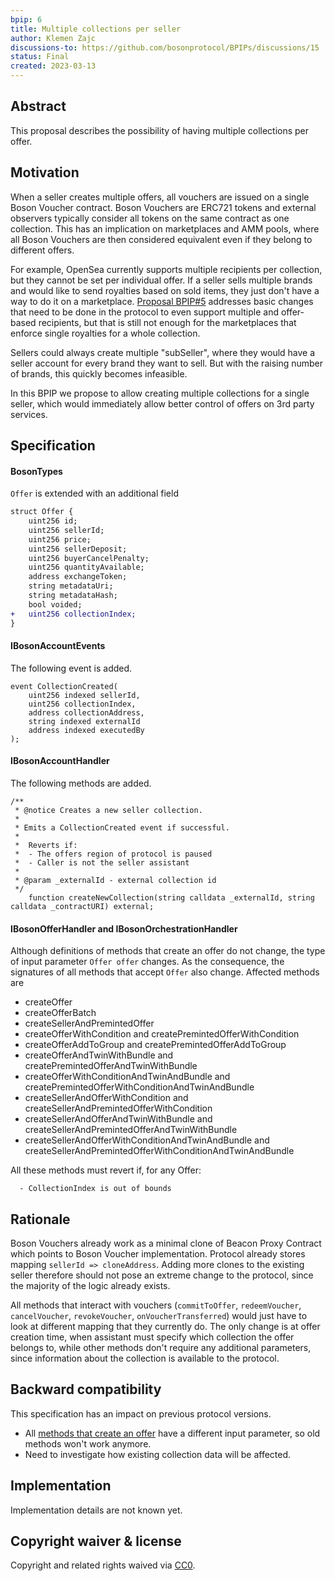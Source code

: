 ```yaml
---
bpip: 6
title: Multiple collections per seller
author: Klemen Zajc
discussions-to: https://github.com/bosonprotocol/BPIPs/discussions/15
status: Final
created: 2023-03-13
---
```


## Abstract
This proposal describes the possibility of having multiple collections per offer.

## Motivation
When a seller creates multiple offers, all vouchers are issued on a single Boson Voucher contract. Boson Vouchers are ERC721 tokens and external observers typically consider all tokens on the same contract as one collection.
This has an implication on marketplaces and AMM pools, where all Boson Vouchers are then considered equivalent even if they belong to different offers.

For example, OpenSea currently supports multiple recipients per collection, but they cannot be set per individual offer. If a seller sells multiple brands and would like to send royalties based on sold items, they just don't have a way to do it on a marketplace. [Proposal BPIP#5](https://github.com/bosonprotocol/BPIPs/pull/12) addresses basic changes that need to be done in the protocol to even support multiple and offer-based recipients, but that is still not enough for the marketplaces that enforce single royalties for a whole collection.

Sellers could always create multiple "subSeller", where they would have a seller account for every brand they want to sell. But with the raising number of brands, this quickly becomes infeasible.

In this BPIP we propose to allow creating multiple collections for a single seller, which would immediately allow better control of offers on 3rd party services.

## Specification
#### BosonTypes
`Offer` is extended with an additional field

```diff solidity
struct Offer {
    uint256 id;
    uint256 sellerId;
    uint256 price;
    uint256 sellerDeposit;
    uint256 buyerCancelPenalty;
    uint256 quantityAvailable;
    address exchangeToken;
    string metadataUri;
    string metadataHash;
    bool voided;
+   uint256 collectionIndex;
}
```

#### IBosonAccountEvents
The following event is added.
```solidity
event CollectionCreated(
    uint256 indexed sellerId,
    uint256 collectionIndex,
    address collectionAddress,
    string indexed externalId
    address indexed executedBy
);
```

#### IBosonAccountHandler
The following methods are added.
```solidity
/**
 * @notice Creates a new seller collection.
 *
 * Emits a CollectionCreated event if successful.
 *
 *  Reverts if:
 *  - The offers region of protocol is paused
 *  - Caller is not the seller assistant
 *
 * @param _externalId - external collection id
 */
    function createNewCollection(string calldata _externalId, string calldata _contractURI) external;
```

#### IBosonOfferHandler and IBosonOrchestrationHandler
Although definitions of methods that create an offer do not change, the type of input parameter `Offer offer` changes. As the consequence, the signatures of all methods that accept `Offer` also change. Affected methods are

- createOffer
- createOfferBatch
- createSellerAndPremintedOffer
- createOfferWithCondition and createPremintedOfferWithCondition
- createOfferAddToGroup and createPremintedOfferAddToGroup
- createOfferAndTwinWithBundle and createPremintedOfferAndTwinWithBundle
- createOfferWithConditionAndTwinAndBundle and createPremintedOfferWithConditionAndTwinAndBundle
- createSellerAndOfferWithCondition and createSellerAndPremintedOfferWithCondition
- createSellerAndOfferAndTwinWithBundle and createSellerAndPremintedOfferAndTwinWithBundle
- createSellerAndOfferWithConditionAndTwinAndBundle and createSellerAndPremintedOfferWithConditionAndTwinAndBundle

All these methods must revert if, for any Offer:
```solidity
  - CollectionIndex is out of bounds
```

## Rationale
Boson Vouchers already work as a minimal clone of Beacon Proxy Contract which points to Boson Voucher implementation. Protocol already stores mapping `sellerId => cloneAddress`.
Adding more clones to the existing seller therefore should not pose an extreme change to the protocol, since the majority of the logic already exists.

All methods that interact with vouchers (`commitToOffer`, `redeemVoucher`, `cancelVoucher`, `revokeVoucher`, `onVoucherTransferred`) would just have to look at different mapping that they currently do. The only change is at offer creation time, when assistant must specify which collection the offer belongs to, while other methods don't require any additional parameters, since information about the collection is available to the protocol.

## Backward compatibility
This specification has an impact on previous protocol versions. 
- All [methods that create an offer](#ibosonofferhandler-and-ibosonorchestrationhandler) have a different input parameter, so old methods won't work anymore.
- Need to investigate how existing collection data will be affected.

## Implementation
Implementation details are not known yet.
  
## Copyright waiver & license
Copyright and related rights waived via [CC0](https://creativecommons.org/publicdomain/zero/1.0/).
